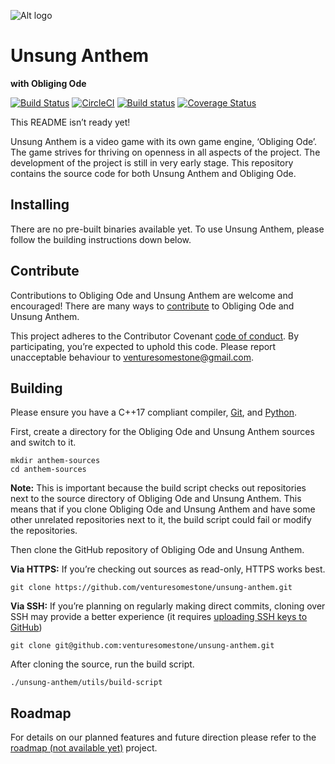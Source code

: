 ![Alt logo](https://raw.githubusercontent.com/venturesomestone/unsung-anthem/develop/assets/github_logo.png "Not the real logo")

# Unsung Anthem
**with Obliging Ode**

[![Build Status](https://travis-ci.org/venturesomestone/unsung-anthem.svg?branch=develop)](https://travis-ci.org/venturesomestone/unsung-anthem) [![CircleCI](https://circleci.com/gh/venturesomestone/unsung-anthem/tree/develop.svg?style=svg)](https://circleci.com/gh/venturesomestone/unsung-anthem/tree/develop) [![Build status](https://ci.appveyor.com/api/projects/status/h387p7t5hw89s8ty/branch/develop?svg=true)](https://ci.appveyor.com/project/venturesomestone/unsung-anthem/branch/develop) [![Coverage Status](https://coveralls.io/repos/github/venturesomestone/unsung-anthem/badge.svg?branch=develop)](https://coveralls.io/github/venturesomestone/unsung-anthem?branch=develop)

This README isn’t ready yet!

Unsung Anthem is a video game with its own game engine, ‘Obliging Ode’. The game strives for thriving on openness in all aspects of the project. The development of the project is still in very early stage. This repository contains the source code for both Unsung Anthem and Obliging Ode.

## Installing

There are no pre-built binaries available yet. To use Unsung Anthem, please follow the building instructions down below.

## Contribute

Contributions to Obliging Ode and Unsung Anthem are welcome and encouraged! There are many ways to [contribute](https://github.com/venturesomestone/unsung-anthem/blob/develop/CONTRIBUTING.md) to Obliging Ode and Unsung Anthem.

This project adheres to the Contributor Covenant [code of conduct](CODE_OF_CONDUCT.md). By participating, you’re expected to uphold this code. Please report unacceptable behaviour to venturesomestone@gmail.com.

## Building

Please ensure you have a C++17 compliant compiler, [Git](https://git-scm.com), and [Python](https://www.python.org).

First, create a directory for the Obliging Ode and Unsung Anthem sources and switch to it.

    mkdir anthem-sources
    cd anthem-sources

**Note:** This is important because the build script checks out repositories next to the source directory of Obliging Ode and Unsung Anthem. This means that if you clone Obliging Ode and Unsung Anthem and have some other unrelated repositories next to it, the build script could fail or modify the repositories.

Then clone the GitHub repository of Obliging Ode and Unsung Anthem.

**Via HTTPS:** If you’re checking out sources as read-only, HTTPS works best.

    git clone https://github.com/venturesomestone/unsung-anthem.git

**Via SSH:** If you’re planning on regularly making direct commits, cloning over SSH may provide a better experience (it requires [uploading SSH keys to GitHub](https://help.github.com/articles/adding-a-new-ssh-key-to-your-github-account/))

    git clone git@github.com:venturesomestone/unsung-anthem.git

After cloning the source, run the build script.

    ./unsung-anthem/utils/build-script


## Roadmap

For details on our planned features and future direction please refer to the [roadmap (not available yet)](https://github.com/venturesomestone/unsung-anthem) project.
